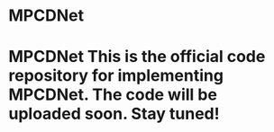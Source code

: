 # MPCDNet
# MPCDNet  This is the official code repository for implementing **MPCDNet**.   The code will be uploaded soon. Stay tuned!
